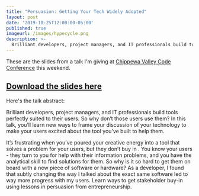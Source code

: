 ```yaml
---
title: "Persuasion: Getting Your Tech Widely Adopted"
layout: post
date: '2019-10-25T12:00:00-05:00'
published: true
imageurl: /images/hypecycle.png
description: >-
  Brilliant developers, project managers, and IT professionals build tools perfectly suited to their users. So why don’t those users use them? In this talk, you’ll learn new ways to frame your discussion of your technology to make your users excited about the tool you’ve built to help them.
---
```

These are the slides from a talk I'm giving at [Chippewa Valley Code Conference](https://chippewavalleycodecamp.com/2019/fred-turkington.html) this weekend. 

<h2> <a href="/files/adoption-cvcc2019.pdf" target="_blank">Download the slides here</a></h2>

Here's the talk abstract:
>
Brilliant developers, project managers, and IT professionals build tools perfectly suited to their users. So why don’t those users use them? In this talk, you’ll learn new ways to frame your discussion of your technology to make your users excited about the tool you’ve built to help them.

>
It’s frustrating when you’ve poured your creative energy into a tool that solves a problem for your users, but they don’t buy in . You know your users - they turn to you for help with their information problems, and you have the analytical skill to find solutions for them. So why is it so hard to get them on board with a new piece of software or hardware? As a developer, I found that subtly changing the way I talked about the exact same software led to way more progress with my users. Learn ways to get stakeholder buy-in using lessons in persuasion from entrepreneurship.
